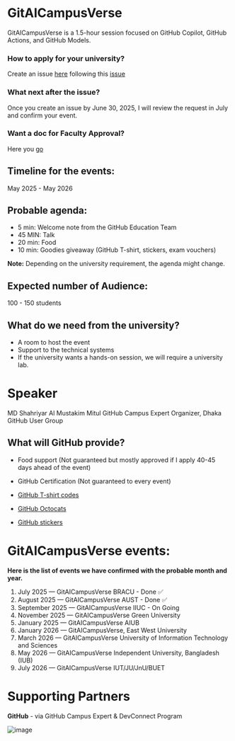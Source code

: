 # GitAICampusVerse

GitAICampusVerse is a 1.5-hour session focused on GitHub Copilot, GitHub Actions, and GitHub Models.

### How to apply for your university?
Create an issue [here](https://github.com/mitul3737/GitAICampusVerse/issues) following this [issue](https://github.com/mitul3737/GitAICampusVerse/issues/1)

### What next after the issue?
Once you create an issue by June 30, 2025, I will review the request in July and confirm your event.


### Want a doc for Faculty Approval?
Here you [go](https://docs.google.com/document/d/1VdMZNbZlF84DxwzjHvY91NdaW6z2gSxoSY9-9r0fhaE/edit?usp=sharing)



## Timeline for the events: 

May 2025 - May 2026

## Probable agenda:
- 5 min: Welcome note from the GitHub Education Team
- 45 MIN: Talk
- 20 min: Food
- 10 min: Goodies giveaway (GitHub T-shirt, stickers, exam vouchers)

**Note:** Depending on the university requirement, the agenda might change.

## Expected number of Audience: 

100 - 150 students


## What do we need from the university?
- A room to host the event
- Support to the technical systems
- If the university wants a hands-on session, we will require a university lab. 


# Speaker 
MD Shahriyar Al Mustakim Mitul
GitHub Campus Expert
Organizer, Dhaka GitHub User Group

## What will GitHub provide?

- Food support (Not guaranteed but mostly approved if I apply 40-45 days ahead of the event)


- GitHub Certification (Not guaranteed to every event)

-  [GitHub T-shirt codes](https://thegithubshop.com/search?type=product&q=T%20shirt)

- [GitHub Octocats](https://thegithubshop.com/search?type=product&q=octocat)

- [GitHub stickers](https://thegithubshop.com/search?type=product&q=stickers)



# GitAICampusVerse events:
**Here is the list of events we have confirmed with the probable month and year.**
1. July 2025 — GitAICampusVerse BRACU - Done  ✅
2. August 2025 — GitAICampusVerse AUST - Done  ✅
3. September 2025 — GitAICampusVerse IIUC - On Going
4. November 2025 — GitAICampusVerse Green University
5. January 2025 — GitAICampusVerse AIUB 
6. January 2026 — GitAICampusVerse, East West University
7. March 2026 — GitAICampusVerse University of Information Technology and Sciences
8. May 2026 — GitAICampusVerse Independent University, Bangladesh (IUB)
9.  July 2026 — GitAICampusVerse IUT/JU/JnU/BUET



# Supporting Partners

**GitHub** - via GitHub Campus Expert & DevConnect Program

![image](https://github.com/user-attachments/assets/cfe317a1-8306-4aca-aaff-a2e7cb58fa01)
 



